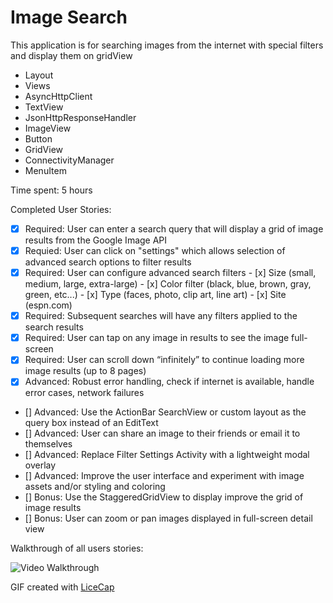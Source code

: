 Image Search
=========

This application is for searching images from the internet with special filters and display them on gridView

  - Layout
  - Views
  - AsyncHttpClient
  - TextView
  - JsonHttpResponseHandler
  - ImageView
  - Button
  - GridView
  - ConnectivityManager
  - MenuItem

Time spent: 5 hours

Completed User Stories:

  - [x] Required: User can enter a search query that will display a grid of image results from the Google Image API
  - [x] Requied: User can click on "settings" which allows selection of advanced search options to filter results
  - [x] Required: User can configure advanced search filters
        - [x] Size (small, medium, large, extra-large)
        - [x] Color filter (black, blue, brown, gray, green, etc...)
        - [x] Type (faces, photo, clip art, line art)
        - [x] Site (espn.com)
  - [x] Required: Subsequent searches will have any filters applied to the search results
  - [x] Required: User can tap on any image in results to see the image full-screen
  - [x] Required: User can scroll down “infinitely” to continue loading more image results (up to 8 pages)
  - [x] Advanced: Robust error handling, check if internet is available, handle error cases, network failures
  - [] Advanced: Use the ActionBar SearchView or custom layout as the query box instead of an EditText
  - [] Advanced: User can share an image to their friends or email it to themselves
  - [] Advanced: Replace Filter Settings Activity with a lightweight modal overlay
  - [] Advanced: Improve the user interface and experiment with image assets and/or styling and coloring
  - [] Bonus: Use the StaggeredGridView to display improve the grid of image results
  - [] Bonus: User can zoom or pan images displayed in full-screen detail view

 
Walkthrough of all users stories:

![Video Walkthrough](ImageSearch.gif)

GIF created with [LiceCap]

[LiceCap]:www.cockos.com/licecap/
